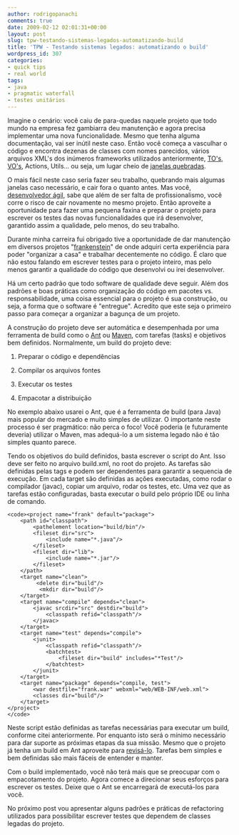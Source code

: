```yaml
---
author: rodrigopanachi
comments: true
date: 2009-02-12 02:01:31+00:00
layout: post
slug: tpw-testando-sistemas-legados-automatizando-build
title: 'TPW - Testando sistemas legados: automatizando o build'
wordpress_id: 307
categories:
- quick tips
- real world
tags:
- java
- pragmatic waterfall
- testes unitários
---
```


Imagine o cenário: você caiu de para-quedas naquele projeto que todo mundo na empresa fez gambiarra deu manutenção e agora precisa implementar uma nova funcionalidade. Mesmo que tenha alguma documentação, vai ser inútil neste caso. Então você começa a vasculhar o código e encontra dezenas de classes com nomes parecidos, vários arquivos XML's dos inúmeros frameworks utilizados anteriormente, [TO's, VO's](http://www.fragmental.com.br/wiki/index.php/Evitando_VOs_e_BOs), Actions, Utils... ou seja, um lugar cheio de [janelas quebradas](http://blog.improveit.com.br/articles/2007/01/05/nada-de-janelas-quebradas).

O mais fácil neste caso seria fazer seu trabalho, quebrando mais algumas janelas caso necessário, e cair fora o quanto antes. Mas você, [desenvolvedor ágil](http://agilemanifesto.org/), sabe que além de ser falta de profissionalismo, você corre o risco de cair novamente no mesmo projeto. Então aproveite a oportunidade para fazer uma pequena faxina e preparar o projeto para escrever os testes das novas funcionalidades que irá desenvolver, garantido assim a qualidade, pelo menos, do seu trabalho.

Durante minha carreira fui obrigado tive a oportunidade de dar manutenção em diversos projetos "[frankenstein](http://blog.fragmental.com.br/2006/04/02/2006-o-inicio-da-arquitetura-heterogenea-java-ee-ou-qual-o-melhor-framework-web/)" de onde adquiri certa experiência para poder "organizar a casa" e trabalhar decentemente no código. É claro que não estou falando em escrever testes para o projeto inteiro, mas pelo menos garantir a qualidade do código que desenvolvi ou irei desenvolver.

Há um certo padrão que todo software de qualidade deve seguir. Além dos padrões e boas práticas como organização do código em pacotes vs. responsabilidade, uma coisa essencial para o projeto é sua construção, ou seja, a forma que o software é "entregue". Acredito que este seja o primeiro passo para começar a organizar a bagunça de um projeto.

A construção do projeto deve ser automática e desempenhada por uma ferramenta de build como o [Ant](http://ant.apache.org/index.html) ou [Maven](http://maven.apache.org/), com tarefas (tasks) e objetivos bem definidos. Normalmente, um build do projeto deve:



	
  1. Preparar o código e dependências

	
  2. Compilar os arquivos fontes

	
  3. Executar os testes

	
  4. Empacotar a distribuição


No exemplo abaixo usarei o Ant, que é a ferramenta de build (para Java) mais popular do mercado e muito simples de utilizar. O importante neste processo é ser pragmático: não perca o foco! Você poderia (e futuramente deveria) utilizar o Maven, mas adequá-lo a um sistema legado não é tão simples quanto parece.

Tendo os objetivos do build definidos, basta escrever o script do Ant. Isso deve ser feito no arquivo build.xml, no root do projeto. As tarefas são definidas pelas tags <target> e podem ser dependentes para garantir a sequencia de execução. Em cada target são definidas as ações executadas, como rodar o compilador (javac), copiar um arquivo, rodar os testes, etc. Uma vez que as tarefas estão configuradas, basta executar o build pelo próprio IDE ou linha de comando.

    
    <code><project name="frank" default="package">
        <path id="classpath">
            <pathelement location="build/bin"/>
            <fileset dir="src">
                <include name="*.java"/>
            </fileset>
            <fileset dir="lib">
                <include name="*.jar"/>
            </fileset>
        </path>
        <target name="clean">
             <delete dir="build"/>
              <mkdir dir="build"/>
        </target>
        <target name="compile" depends="clean">
            <javac srcdir="src" destdir="build">
                <classpath refid="classpath"/>
            </javac>
        </target>
        <target name="test" depends="compile">
            <junit>
                <classpath refid="classpath"/>
                <batchtest>
                    <fileset dir="build" includes="*Test"/>
                </batchtest>
            </junit>
        </target>
        <target name="package" depends="compile, test">
            <war destfile="frank.war" webxml="web/WEB-INF/web.xml">
            <classes dir="build"/>
        </target>
    </project>
    </code>


Neste script estão definidas as tarefas necessárias para executar um build, conforme citei anteriormente. Por enquanto isto será o mínimo necessário para dar suporte as próximas etapas da sua missão. Mesmo que o projeto já tenha um build em Ant aproveite para [revisá-lo](http://www.onjava.com/pub/a/onjava/2003/12/17/ant_bestpractices.html). Tarefas bem simples e bem definidas são mais fáceis de entender e manter.

Com o build implementado, você não terá mais que se preocupar com o empacotamento do projeto. Agora comece a direcionar seus esforços para escrever os testes. Deixe que o Ant se encarregará de executá-los para você.

No próximo post vou apresentar alguns padrões e práticas de refactoring utilizados para possibilitar escrever testes que dependem de classes legadas do projeto.
